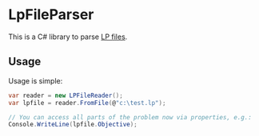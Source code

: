 # LpFileParser

This is a C# library to parse [LP files](http://lpsolve.sourceforge.net/5.1/lp-format.htm).

## Usage

Usage is simple:

```cs
var reader = new LPFileReader();
var lpfile = reader.FromFile(@"c:\test.lp");

// You can access all parts of the problem now via properties, e.g.:
Console.WriteLine(lpfile.Objective);
```